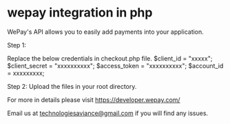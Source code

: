 # wepay integration in php

WePay's API allows you to easily add payments into your application.


Step 1:

Replace the below credentials in checkout.php file.
$client_id = "xxxxx";
$client_secret = "xxxxxxxxxx";
$access_token = "xxxxxxxxxx";
$account_id = xxxxxxxxx; 

Step 2: 
Upload the files in your root directory.

For more in details please visit https://developer.wepay.com/


Email us at technologiesaviance@gmail.com if you will find any issues.
